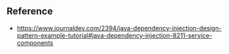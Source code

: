 ## Reference
- <https://www.journaldev.com/2394/java-dependency-injection-design-pattern-example-tutorial#java-dependency-injection-8211-service-components>